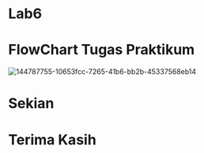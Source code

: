 # Lab6

# FlowChart Tugas Praktikum

![144787755-10653fcc-7265-41b6-bb2b-45337568eb14](https://user-images.githubusercontent.com/92651803/145691568-bedc1a93-9b40-47a4-8793-546a3c72ab97.png)

# Sekian
# Terima Kasih
